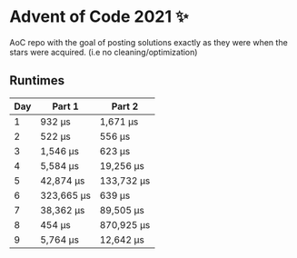 # Advent of Code 2021 ✨

AoC repo with the goal of posting solutions exactly as they were when the stars were acquired. (i.e no cleaning/optimization)

## Runtimes
|   Day | Part 1     | Part 2     |
|-------|------------|------------|
|     1 | 932 µs     | 1,671 µs   |
|     2 | 522 µs     | 556 µs     |
|     3 | 1,546 µs   | 623 µs     |
|     4 | 5,584 µs   | 19,256 µs  |
|     5 | 42,874 µs  | 133,732 µs |
|     6 | 323,665 µs | 639 µs     |
|     7 | 38,362 µs  | 89,505 µs  |
|     8 | 454 µs     | 870,925 µs |
|     9 | 5,764 µs   | 12,642 µs  |